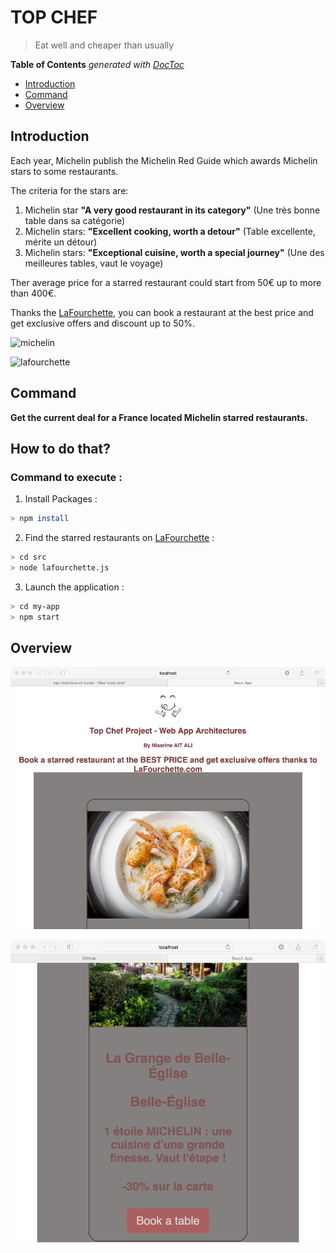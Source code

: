 # TOP CHEF

> Eat well and cheaper than usually

<!-- START doctoc generated TOC please keep comment here to allow auto update -->
<!-- DON'T EDIT THIS SECTION, INSTEAD RE-RUN doctoc TO UPDATE -->
**Table of Contents**  *generated with [DocToc](https://github.com/thlorenz/doctoc)*

- [Introduction](#introduction)
- [Command](#command)
- [Overview](#overview)


<!-- END doctoc generated TOC please keep comment here to allow auto update -->

## Introduction

Each year, Michelin publish the Michelin Red Guide which awards Michelin stars to some restaurants.

The criteria for the stars are:

1. Michelin star **"A very good restaurant in its category"** (Une très bonne table dans sa catégorie)
2. Michelin stars: **"Excellent cooking, worth a detour"** (Table excellente, mérite un détour)
3. Michelin stars: **"Exceptional cuisine, worth a special journey"** (Une des meilleures tables, vaut le voyage)

Ther average price for a starred restaurant could start from 50€ up to more than 400€.

Thanks the [LaFourchette](https://www.lafourchette.com), you can book a restaurant at the best price and get exclusive offers and discount up to 50%.

![michelin](./img/michelin.png)

![lafourchette](./img/lafourchette.png)

## Command 

**Get the current deal for a France located Michelin starred restaurants.**

## How to do that?

### Command to execute : 

1. Install Packages : 
```sh
> npm install
```

2. Find the starred restaurants on [LaFourchette](https://www.lafourchette.com) :
```sh
> cd src
> node lafourchette.js
```

3. Launch the application : 
```sh
> cd my-app
> npm start
```

## Overview

![overview1](./img/1.png)

![overview2](./img/2.png)

